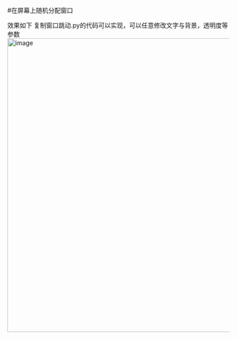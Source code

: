 #在屏幕上随机分配窗口

效果如下 复制窗口跳动.py的代码可以实现，可以任意修改文字与背景，透明度等参数
<img width="1275" height="667" alt="image" src="https://github.com/user-attachments/assets/a09f89fd-9497-4f94-a2be-33875db15ab7" />

